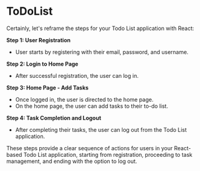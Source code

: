 # ToDoList

Certainly, let's reframe the steps for your Todo List application with React:

**Step 1: User Registration**

- User starts by registering with their email, password, and username.

**Step 2: Login to Home Page**

- After successful registration, the user can log in.

**Step 3: Home Page - Add Tasks**

- Once logged in, the user is directed to the home page.
- On the home page, the user can add tasks to their to-do list.

**Step 4: Task Completion and Logout**

- After completing their tasks, the user can log out from the Todo List application.

These steps provide a clear sequence of actions for users in your React-based Todo List application, starting from registration, proceeding to task management, and ending with the option to log out.
